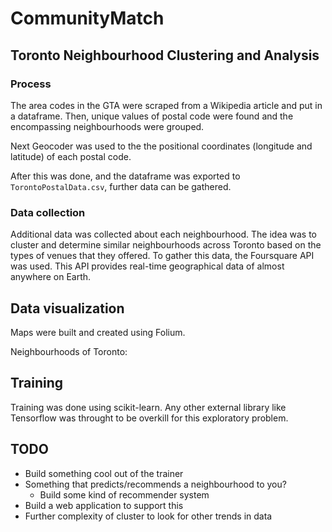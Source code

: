 ﻿# CommunityMatch

## Toronto Neighbourhood Clustering and Analysis

### Process

The area codes in the GTA were scraped from a Wikipedia article and put in a dataframe. Then, unique values of postal code were found and the encompassing neighbourhoods were grouped. 

Next Geocoder was used to the the positional coordinates (longitude and latitude) of each postal code.

After this was done, and the dataframe was exported to `TorontoPostalData.csv`, further data can be gathered. 

### Data collection

Additional data was collected about each neighbourhood. The idea was to cluster and determine similar neighbourhoods across Toronto based on the types of venues that they offered. To gather this data, the Foursquare API was used. This API provides real-time geographical data of almost anywhere on Earth. 


## Data visualization

Maps were built and created using Folium.

Neighbourhoods of Toronto: 


## Training

Training was done using scikit-learn. Any other external library like Tensorflow was throught to be overkill for this exploratory problem. 

## TODO

* Build something cool out of the trainer
* Something that predicts/recommends a neighbourhood to you? 
    * Build some kind of recommender system
* Build a web application to support this
* Further complexity of cluster to look for other trends in data
